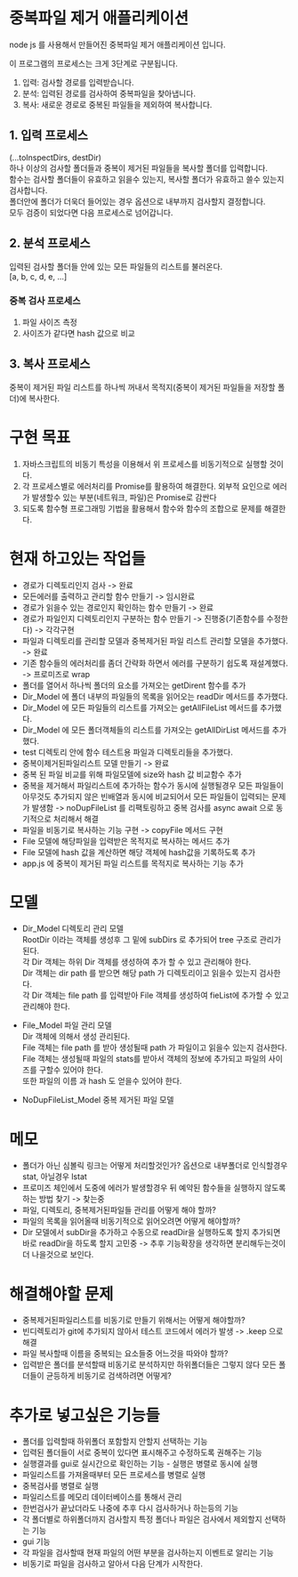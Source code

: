 # 중복파일 제거 애플리케이션

node js 를 사용해서 만들어진 중복파일 제거 애플리케이션 입니다.

이 프로그램의 프로세스는 크게 3단계로 구분됩니다.

1. 입력: 검사할 경로를 입력받습니다.
2. 분석: 입력된 경로를 검사하여 중복파일을 찾아냅니다.
3. 복사: 새로운 경로로 중복된 파일들을 제외하여 복사합니다.

## 1. 입력 프로세스

(...toInspectDirs, destDir)  
하나 이상의 검사할 폴더들과 중복이 제거된 파일들을 복사할 폴더를 입력합니다.  
함수는 검사할 폴더들이 유효하고 읽을수 있는지, 복사할 폴더가 유효하고 쓸수 있는지 검사합니다.  
폴더안에 폴더가 더욱더 들어있는 경우 옵션으로 내부까지 검사할지 결정합니다.  
모두 검증이 되었다면 다음 프로세스로 넘어갑니다.

## 2. 분석 프로세스

입력된 검사할 폴더들 안에 있는 모든 파일들의 리스트를 불러온다.  
[a, b, c, d, e, ...]

### 중복 검사 프로세스

1. 파일 사이즈 측정
2. 사이즈가 같다면 hash 값으로 비교

## 3. 복사 프로세스

중복이 제거된 파일 리스트를 하나씩 꺼내서 목적지(중복이 제거된 파일들을 저장할 폴더)에 복사한다.

# 구현 목표

1. 자바스크립트의 비동기 특성을 이용해서 위 프로세스를 비동기적으로 실행할 것이다.
2. 각 프로세스별로 에러처리를 Promise를 활용하여 해결한다.
   외부적 요인으로 에러가 발생할수 있는 부분(네트워크, 파일)은 Promise로 감싼다
3. 되도록 함수형 프로그래밍 기법을 활용해서 함수와 함수의 조합으로 문제를 해결한다.

# 현재 하고있는 작업들

- 경로가 디렉토리인지 검사 -> 완료
- 모든에러를 출력하고 관리할 함수 만들기 -> 임시완료
- 경로가 읽을수 있는 경로인지 확인하는 함수 만들기 -> 완료
- 경로가 파일인지 디렉토리인지 구분하는 함수 만들기 -> 진행중(기존함수를 수정한다) -> 각각구현
- 파일과 디렉토리를 관리할 모델과 중복제거된 파일 리스트 관리할 모델을 추가했다. -> 완료
- 기존 함수들의 에러처리를 좀더 간략화 하면서 에러를 구분하기 쉽도록 재설계했다. -> 프로미즈로 wrap
- 폴더를 열어서 하나씩 폴더의 요소를 가져오는 getDirent 함수를 추가
- Dir_Model 에 폴더 내부의 파일들의 목록을 읽어오는 readDir 메서드를 추가했다.
- Dir_Model 에 모든 파일들의 리스트를 가져오는 getAllFileList 메서드를 추가했다.
- Dir_Model 에 모든 폴더객체들의 리스트를 가져오는 getAllDirList 메서드를 추가했다.
- test 디렉토리 안에 함수 테스트용 파일과 디렉토리들을 추가했다.
- 중복이제거된파일리스트 모델 만들기 -> 완료
- 중복 된 파일 비교를 위해 파일모델에 size와 hash 값 비교함수 추가
- 중복을 제거해서 파일리스트에 추가하는 함수가 동시에 실행될경우 모든 파일들이 아무것도 추가되지 않은 빈배열과 동시에 비교되어서 모든 파일들이 입력되는 문제가 발생함 -> noDupFileList 를 리팩토링하고 중복 검사를 async await 으로 동기적으로 처리해서 해결
- 파일을 비동기로 복사하는 기능 구현 -> copyFile 메서드 구현
- File 모델에 해당파일을 입력받은 목적지로 복사하는 메서드 추가
- File 모델에 hash 값을 계산하면 해당 객체에 hash값을 기록하도록 추가
- app.js 에 중복이 제거된 파일 리스트를 목적지로 복사하는 기능 추가

# 모델

- Dir_Model
  디렉토리 관리 모델  
  RootDir 이라는 객체를 생성후 그 밑에 subDirs 로 추가되어 tree 구조로 관리가 된다.  
  각 Dir 객체는 하위 Dir 객체를 생성하여 추가 할 수 있고 관리해야 한다.  
  Dir 객체는 dir path 를 받으면 해당 path 가 디렉토리이고 읽을수 있는지 검사한다.  
  각 Dir 객체는 file path 를 입력받아 File 객체를 생성하여 fieList에 추가할 수 있고 관리해야 한다.

* File_Model
  파일 관리 모델  
  Dir 객체에 의해서 생성 관리된다.  
  File 객체는 file path 를 받아 생성될때 path 가 파일이고 읽을수 있는지 검사한다.  
  File 객체는 생성될때 파일의 stats를 받아서 객체의 정보에 추가되고 파일의 사이즈를 구할수 있어야 한다.  
  또한 파일의 이름 과 hash 도 얻을수 있어야 한다.

* NoDupFileList_Model
  중복 제거된 파일 모델

# 메모

- 폴더가 아닌 심볼릭 링크는 어떻게 처리할것인가?
  옵션으로 내부폴더로 인식할경우 stat, 아닐경우 lstat
- 프로미즈 체인에서 도중에 에러가 발생할경우 뒤 예약된 함수들을 실행하지 않도록 하는 방법 찾기 -> 찾는중
- 파일, 디렉토리, 중복제거된파일들 관리를 어떻게 해야 할까?
- 파일의 목록을 읽어올때 비동기적으로 읽어오려면 어떻게 해야할까?
- Dir 모델에서 subDir을 추가하고 수동으로 readDir을 실행하도록 할지 추가되면 바로 readDir을 하도록 할지 고민중 -> 추후 기능확장을 생각하면 분리해두는것이 더 나을것으로 보인다.

# 해결해야할 문제

- 중복제거된파일리스트를 비동기로 만들기 위해서는 어떻게 해야할까?
- 빈디렉토리가 git에 추가되지 않아서 테스트 코드에서 에러가 발생 -> .keep 으로 해결
- 파일 복사할때 이름을 중복되는 요소들중 어느것을 따와야 할까?
- 입력받은 폴더를 분석할때 비동기로 분석하지만 하위폴더들은 그렇지 않다 모든 폴더들이 균등하게 비동기로 검색하려면 어떻게?

# 추가로 넣고싶은 기능들

- 폴더를 입력할때 하위폴더 포함할지 안할지 선택하는 기능
- 입력된 폴더들이 서로 중복이 있다면 표시해주고 수정하도록 권해주는 기능
- 실행결과를 gui로 실시간으로 확인하는 기능 - 실행은 병렬로 동시에 실행
- 파일리스트를 가져올때부터 모든 프로세스를 병렬로 실행
- 중복검사를 병렬로 실행
- 파일리스트를 메모리 데이터베이스를 통해서 관리
- 한번검사가 끝났더라도 나중에 추후 다시 검사하거나 하는등의 기능
- 각 폴더별로 하위폴더까지 검사할지 특정 폴더나 파일은 검사에서 제외할지 선택하는 기능
- gui 기능
- 각 파일을 검사할때 현재 파일의 어떤 부분을 검사하는지 이벤트로 알리는 기능
- 비동기로 파일을 검사하고 알아서 다음 단계가 시작한다.

